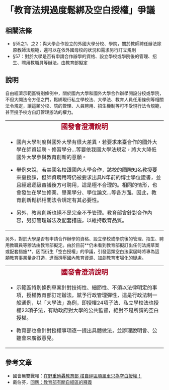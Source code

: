 # 「教育法規過度鬆綁及空白授權」爭議

## 相關法條

* §55之1、之2：與大學合作設立的外國大學分校、學院，關於教師聘任辦法除原教師法規範，還可以在依外國母校的狀況和需求另行訂立規則
* §57：對於大學是否有申請合作辦學的資格、設立學校或學院後的管理、招生、聘用教職員等辦法，由教育部擬定

## 說明

自由經濟示範區特別條例中，關於國內大學和國外大學合作辦學開設分校或學院，不但大開法令方便之門，鬆綁現行私立學校法、大學法、教育人員任用條例等相關法令規定，讓這類分校、院的管理、人員聘用、招生機制等可不受現行法令規範，甚至授予校方自訂管理辦法的權力。
<table border="0">
<tbody>
<tr>
<td style="text-align: center;"><strong><span style="font-size: 16pt; font-family: 微軟正黑體, sans-serif; font-style: normal; font-variant: normal; line-height: normal; color: #a50021;" lang="ZH-TW">國發會澄清說明</span></strong></td>
</tr>
<tr>
<td>
<ul>
<li>
<p>國內大學制度與國外大學有很大差異，若要求來臺合作的國外大學在師資延聘、修習學分&hellip;等要依我國大學法規定，將大大降低國外大學參與教育創新的意願。</p>
</li>
<li>
<p>舉例來說，若美國名校跟國內大學合作，該校的國際知名教授要來臺授課，但師資聘用時仍被要求出具N年前的博士學位證書，並且經過逐級審議後方可聘用，這是極不合理的。相同的情形，也會發生在學生修業、畢業學分、學位論文&hellip;等各方面。因此，教育創新鬆綁相關法令規定有其必要性。</p>
</li>
<li>
<p>另外，教育創新也絕不是完全不予管理。教育部會針對合作內容，另訂管理辦法及配套措施，以維持教育品質。</p>
</li>
</ul>
</td>
</tr>
</tbody>
</table>
另外，對於大學是否有申請合作辦學的資格、設立學校或學院後的管理、招生、聘用教職員等辦法由教育部擬定。由於目前**仍未看到教育部擬訂出任何法規草案或配套措施**，因而衍生「空白授權」的爭議，引發這類空白法案屆時將專為這類教育事業量身打造，進而擠壓國內教育資源、加劇教育市場化的疑慮。
<table border="0">
<tbody>
<tr>
<td style="text-align: center;"><strong style="text-align: center;"><span style="font-size: 16pt; font-family: 微軟正黑體, sans-serif; color: #a50021;" lang="ZH-TW">國發會澄清說明</span></strong></td>
</tr>
<tr>
<td>
<ul>
<li>
<p>示範區特別條例草案針對技術性、細節性、不須以法律明定的事項，授權教育部訂定辦法，賦予行政管理彈性，這是行政法制一般通例，以「大學法」為例，即授權24項子法、私立學校法也授權23項子法，有助政府對大學的公共監督，絕對不是所謂的空白授權。</p>
</li>
<li>
<p>教育部也會針對授權事項逐一提出具體做法，並辦理說明會、公聽會來廣徵意見。</p>
</li>
</ul>
</td>
</tr>
</tbody>
</table>

## 參考文章

* 國會無雙戰報：[在野重砲轟教育部 搭自經區順風車只為空白授權！](http://musou.tw/news/40)
* 戴伯芬，[回應：教育部有關自經區的釋義](http://twstreetcorner.org/2014/04/11/taipofen-3/)
